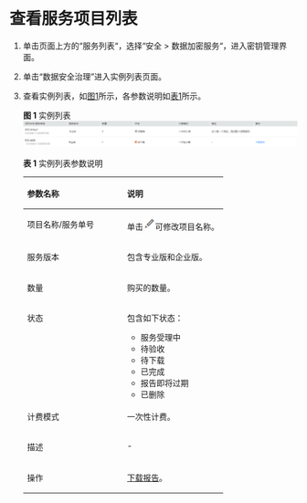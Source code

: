 # 查看服务项目列表<a name="dew_01_0159"></a>

1.  单击页面上方的“服务列表“，选择“安全  \>  数据加密服务“，进入密钥管理界面。
2.  单击“数据安全治理”进入实例列表页面。
3.  查看实例列表，如[图1](#fig41426895515)所示，各参数说明如[表1](#table1167212465614)所示。

    **图 1**  实例列表<a name="fig41426895515"></a>  
    ![](figures/实例列表.png "实例列表")

    **表 1**  实例列表参数说明

    <a name="table1167212465614"></a>
    <table><thead align="left"><tr id="row76735247566"><th class="cellrowborder" valign="top" width="50%" id="mcps1.2.3.1.1"><p id="p66737244566"><a name="p66737244566"></a><a name="p66737244566"></a>参数名称</p>
    </th>
    <th class="cellrowborder" valign="top" width="50%" id="mcps1.2.3.1.2"><p id="p267315243564"><a name="p267315243564"></a><a name="p267315243564"></a>说明</p>
    </th>
    </tr>
    </thead>
    <tbody><tr id="row4673122414561"><td class="cellrowborder" valign="top" width="50%" headers="mcps1.2.3.1.1 "><p id="p267352435612"><a name="p267352435612"></a><a name="p267352435612"></a>项目名称/服务单号</p>
    </td>
    <td class="cellrowborder" valign="top" width="50%" headers="mcps1.2.3.1.2 "><p id="p96737246569"><a name="p96737246569"></a><a name="p96737246569"></a>单击<a name="image82751526172816"></a><a name="image82751526172816"></a><span><img id="image82751526172816" src="figures/icon_edit_dew.png"></span>可修改项目名称。</p>
    </td>
    </tr>
    <tr id="row1867319244561"><td class="cellrowborder" valign="top" width="50%" headers="mcps1.2.3.1.1 "><p id="p1367382412562"><a name="p1367382412562"></a><a name="p1367382412562"></a>服务版本</p>
    </td>
    <td class="cellrowborder" valign="top" width="50%" headers="mcps1.2.3.1.2 "><p id="p6673132445616"><a name="p6673132445616"></a><a name="p6673132445616"></a>包含专业版和企业版。</p>
    </td>
    </tr>
    <tr id="row15673142412563"><td class="cellrowborder" valign="top" width="50%" headers="mcps1.2.3.1.1 "><p id="p667332411564"><a name="p667332411564"></a><a name="p667332411564"></a>数量</p>
    </td>
    <td class="cellrowborder" valign="top" width="50%" headers="mcps1.2.3.1.2 "><p id="p2067332418561"><a name="p2067332418561"></a><a name="p2067332418561"></a>购买的数量。</p>
    </td>
    </tr>
    <tr id="row1267362445613"><td class="cellrowborder" valign="top" width="50%" headers="mcps1.2.3.1.1 "><p id="p196737247569"><a name="p196737247569"></a><a name="p196737247569"></a>状态</p>
    </td>
    <td class="cellrowborder" valign="top" width="50%" headers="mcps1.2.3.1.2 "><p id="p19673182435610"><a name="p19673182435610"></a><a name="p19673182435610"></a>包含如下状态：</p>
    <a name="ul12941918173311"></a><a name="ul12941918173311"></a><ul id="ul12941918173311"><li>服务受理中</li><li>待验收</li><li>待下载</li><li>已完成</li><li>报告即将过期</li><li>已删除</li></ul>
    </td>
    </tr>
    <tr id="row15673124175615"><td class="cellrowborder" valign="top" width="50%" headers="mcps1.2.3.1.1 "><p id="p11673132416561"><a name="p11673132416561"></a><a name="p11673132416561"></a>计费模式</p>
    </td>
    <td class="cellrowborder" valign="top" width="50%" headers="mcps1.2.3.1.2 "><p id="p126731724135617"><a name="p126731724135617"></a><a name="p126731724135617"></a>一次性计费。</p>
    </td>
    </tr>
    <tr id="row99695111336"><td class="cellrowborder" valign="top" width="50%" headers="mcps1.2.3.1.1 "><p id="p1969201119313"><a name="p1969201119313"></a><a name="p1969201119313"></a>描述</p>
    </td>
    <td class="cellrowborder" valign="top" width="50%" headers="mcps1.2.3.1.2 "><p id="p189696117316"><a name="p189696117316"></a><a name="p189696117316"></a>-</p>
    </td>
    </tr>
    <tr id="row1436410313310"><td class="cellrowborder" valign="top" width="50%" headers="mcps1.2.3.1.1 "><p id="p53648317314"><a name="p53648317314"></a><a name="p53648317314"></a>操作</p>
    </td>
    <td class="cellrowborder" valign="top" width="50%" headers="mcps1.2.3.1.2 "><p id="p2036520313315"><a name="p2036520313315"></a><a name="p2036520313315"></a><a href="下载报告和确认验收.md">下载报告</a>。</p>
    </td>
    </tr>
    </tbody>
    </table>


